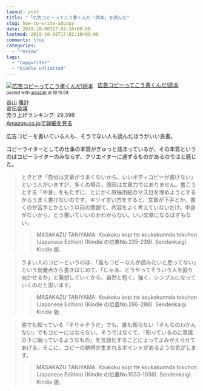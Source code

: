 ```yaml
---
layout: post
title: "「広告コピーってこう書くんだ！読本」を読んだ"
slug: how-to-write-adcopy
date: 2019-10-08T17:02:10+09:00
lastmod: 2019-10-08T17:02:10+09:00
comments: true
categories:
  - "review"
tags:
  - "copywriter"
  - "kindle unlimited"
---
```


<div class="amazlet-box" style="margin-bottom:0px;"><div class="amazlet-image" style="float:left;margin:0px 12px 1px 0px;"><a href="http://www.amazon.co.jp/exec/obidos/ASIN/4883351793/iriyaufo-22/ref=nosim/" name="amazletlink" target="_blank"><img src="https://images-fe.ssl-images-amazon.com/images/I/311s%2BnzPfZL._SL160_.jpg" alt="広告コピーってこう書くんだ!読本" style="border: none;" /></a></div><div class="amazlet-info" style="line-height:120%; margin-bottom: 10px"><div class="amazlet-name" style="margin-bottom:10px;line-height:120%"><a href="http://www.amazon.co.jp/exec/obidos/ASIN/4883351793/iriyaufo-22/ref=nosim/" name="amazletlink" target="_blank">広告コピーってこう書くんだ!読本</a><div class="amazlet-powered-date" style="font-size:80%;margin-top:5px;line-height:120%">posted with <a href="http://www.amazlet.com/" title="amazlet" target="_blank">amazlet</a> at 19.10.08</div></div><div class="amazlet-detail">谷山 雅計 <br />宣伝会議 <br />売り上げランキング: 29,398<br /></div><div class="amazlet-sub-info" style="float: left;"><div class="amazlet-link" style="margin-top: 5px"><a href="http://www.amazon.co.jp/exec/obidos/ASIN/4883351793/iriyaufo-22/ref=nosim/" name="amazletlink" target="_blank">Amazon.co.jpで詳細を見る</a></div></div></div><div class="amazlet-footer" style="clear: left"></div></div>

広告コピーを書いている人も、そうでない人も読んだほうがいい良書。

コピーライターとしての仕事の本質がぎゅっと詰まっているが、その本質というのはコピーライターのみならず、クリエイターに通ずるものがあるのではと感じた。

> ときどき「自分は文章がうまくないから、いいボディコピーが書けない」という人がいますが、多くの場合、原因は文章力ではありません。書こうとする「中身」をもたずに、とにかく原稿用紙のマス目を埋めようとするからうまく書けないのです。キツイ言い方をすると、文章が下手とか、書くのが苦手とかという以前の問題で、内容をよく考えていないだけ。中身がないから、どう書いていいのかわからない。いい文章になるはずもない。
>
>> MASAKAZU TANIYAMA. Koukoku kopi tte koukakunnda tokuhon (Japanese Edition) (Kindle の位置No.235-239). Sendenkaigi. Kindle 版.

> うまい人のコピーというのは、「誰もコピーなんか読みたいと思ってない」という出発点から書きはじめて、「じゃあ、どうやってそういう人を振り向かせるか」と発想していくから、自然と短く、強く、シンプルになっていくのだと思います。
>
>> MASAKAZU TANIYAMA. Koukoku kopi tte koukakunnda tokuhon (Japanese Edition) (Kindle の位置No.286-288). Sendenkaigi. Kindle 版.

> 誰でも知っている「そりゃそうだ」でも、誰も知らない「そんなのわかんない」でもコピーにはならない。そうではなくて、「知っているのに意識の下に眠っているようなもの」を言語化することによってよみがえらせてあげる。そこに、コピーの納得が生まれるポイントがあるような気がします。
>
>> MASAKAZU TANIYAMA. Koukoku kopi tte koukakunnda tokuhon (Japanese Edition) (Kindle の位置No.1033-1036). Sendenkaigi. Kindle 版.